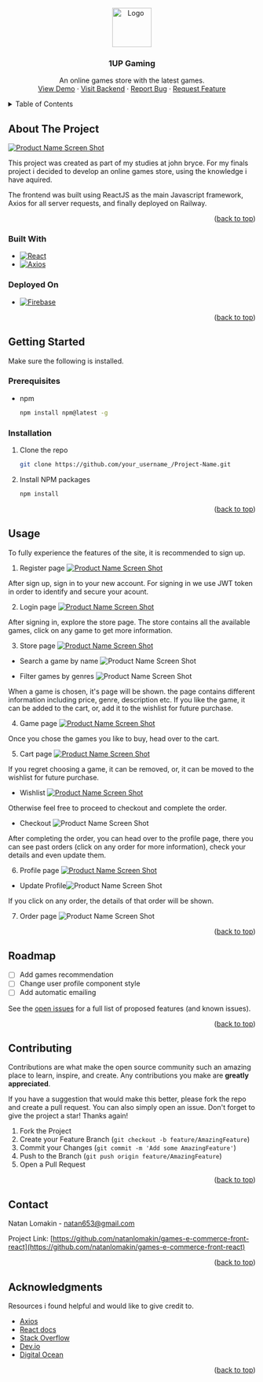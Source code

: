 <!-- PROJECT LOGO -->
<br />
<div name="readme-top" align="center">
  <a href="https://github.com/natanlomakin/games-e-commerce-front-react">
    <img src="assets/logo.png" alt="Logo" width="80" height="80">
  </a>

  <h3 align="center">1UP Gaming </h3>

  <p align="center">
    An online games store with the latest games.
    <br />
    <a href="https://up-374ca.web.app/">View Demo</a>
    ·
    <a href="https://github.com/natanlomakin/games-e-commerce-back-django.git">Visit Backend</a>
    ·
    <a href="https://github.com/natanlomakin/games-e-commerce-front-react/issues">Report Bug</a>
    ·
    <a href="https://github.com/natanlomakin/games-e-commerce-front-react/issues">Request Feature</a>
  </p>
</div>

<!-- TABLE OF CONTENTS -->
<details>
  <summary>Table of Contents</summary>
  <ol>
    <li>
      <a href="#about-the-project">About The Project</a>
      <ul>
        <li><a href="#built-with">Built With</a></li>
      </ul>
    </li>
    <li>
      <a href="#getting-started">Getting Started</a>
      <ul>
        <li><a href="#prerequisites">Prerequisites</a></li>
        <li><a href="#installation">Installation</a></li>
      </ul>
    </li>
    <li><a href="#usage">Usage</a></li>
    <li><a href="#roadmap">Roadmap</a></li>
    <li><a href="#contributing">Contributing</a></li>
    <li><a href="#contact">Contact</a></li>
    <li><a href="#acknowledgments">Acknowledgments</a></li>
  </ol>
</details>

<!-- ABOUT THE PROJECT -->

## About The Project

[![Product Name Screen Shot][product-screenshot]](https://up-374ca.web.app/)

This project was created as part of my studies at john bryce.
For my finals project i decided to develop an online games store, using the knowledge i have aquired.

The frontend was built using ReactJS as the main Javascript framework, Axios for all server requests, and finally deployed on Railway.

<p align="right">(<a href="#about-the-project">back to top</a>)</p>

### Built With

- [![React][react.js]][react-url]
- [![Axios][axios]][axios-url]

### Deployed On

- [![Firebase][firebase]][firebase-url]

<p align="right">(<a href="#about-the-project">back to top</a>)</p>

<!-- GETTING STARTED -->

## Getting Started

Make sure the following is installed.

### Prerequisites

- npm
  ```sh
  npm install npm@latest -g
  ```

### Installation

1. Clone the repo
   ```sh
   git clone https://github.com/your_username_/Project-Name.git
   ```
2. Install NPM packages
   ```sh
   npm install
   ```

<p align="right">(<a href="#about-the-project">back to top</a>)</p>

<!-- USAGE EXAMPLES -->

## Usage

To fully experience the features of the site, it is recommended to sign up.

1.  Register page [![Product Name Screen Shot][product-screenshot-register]](https://up-374ca.web.app/register)

After sign up, sign in to your new account.
For signing in we use JWT token in order to identify and secure your acount.

2. Login page [![Product Name Screen Shot][product-screenshot-login]](https://up-374ca.web.app/login)

After signing in, explore the store page.
The store contains all the available games, click on any game to get more information.

3. Store page [![Product Name Screen Shot][product-screenshot-store]](https://up-374ca.web.app/mainboard)

- Search a game by name ![Product Name Screen Shot][product-screenshot-search]

- Filter games by genres ![Product Name Screen Shot][product-screenshot-filter]

When a game is chosen, it's page will be shown.
the page contains different information including price, genre, description etc.
If you like the game, it can be added to the cart, or, add it to the wishlist for future purchase.

4. Game page [![Product Name Screen Shot][product-screenshot-game]](https://up-374ca.web.app/game/4)

Once you chose the games you like to buy, head over to the cart.

5. Cart page [![Product Name Screen Shot][product-screenshot-cart]](https://up-374ca.web.app/cart)

If you regret choosing a game, it can be removed, or, it can be moved to the wishlist for future purchase.

- Wishlist [![Product Name Screen Shot][product-screenshot-wishlist]](https://up-374ca.web.app/wishlist)

Otherwise feel free to proceed to checkout and complete the order.

- Checkout ![Product Name Screen Shot][product-screenshot-payment]

After completing the order, you can head over to the profile page, there you can see past orders (click on any order for more information), check your details and even update them.

6. Profile page [![Product Name Screen Shot][product-screenshot-profile]](https://up-374ca.web.app/profile)

- Update Profile![Product Name Screen Shot][product-screenshot-updateprofile]

If you click on any order, the details of that order will be shown.

7. Order page ![Product Name Screen Shot][product-screenshot-order]

<p align="right">(<a href="#about-the-project">back to top</a>)</p>

<!-- ROADMAP -->

## Roadmap

- [ ] Add games recommendation
- [ ] Change user profile component style
- [ ] Add automatic emailing

See the [open issues](https://github.com/natanlomakin/games-e-commerce-front-react/issues) for a full list of proposed features (and known issues).

<p align="right">(<a href="#about-the-project">back to top</a>)</p>

<!-- CONTRIBUTING -->

## Contributing

Contributions are what make the open source community such an amazing place to learn, inspire, and create. Any contributions you make are **greatly appreciated**.

If you have a suggestion that would make this better, please fork the repo and create a pull request. You can also simply open an issue.
Don't forget to give the project a star! Thanks again!

1. Fork the Project
2. Create your Feature Branch (`git checkout -b feature/AmazingFeature`)
3. Commit your Changes (`git commit -m 'Add some AmazingFeature'`)
4. Push to the Branch (`git push origin feature/AmazingFeature`)
5. Open a Pull Request

<p align="right">(<a href="#about-the-project">back to top</a>)</p>

<!-- CONTACT -->

## Contact

Natan Lomakin - natan653@gmail.com

Project Link: [https://github.com/natanlomakin/games-e-commerce-front-react](https://github.com/natanlomakin/games-e-commerce-front-react)

<p align="right">(<a href="#about-the-project">back to top</a>)</p>

<!-- ACKNOWLEDGMENTS -->

## Acknowledgments

Resources i found helpful and would like to give credit to.

- [Axios](https://axios-http.com/docs/api_intro)
- [React docs](https://reactjs.org/docs/getting-started.html)
- [Stack Overflow](https://stackoverflow.com/)
- [Dev.io](https://dev.to/)
- [Digital Ocean](https://www.digitalocean.com/)

<p align="right">(<a href="#about-the-project">back to top</a>)</p>

[license-shield]: https://img.shields.io/github/license/othneildrew/Best-README-Template.svg?style=for-the-badge
[license-url]: https://github.com/othneildrew/
[react.js]: https://img.shields.io/badge/React-35495E?style=for-the-badge&logo=react&logoColor=61DAFB
[axios-url]: https://axios-http.com/
[axios]: https://img.shields.io/badge/Axios-35495E?style=for-the-badge&logo=axios&logoColor=c60efa
[react-url]: https://reactjs.org/
[railway]: https://img.shields.io/badge/Railway-35495E?style=for-the-badge&logo=railway&logoColor=white
[railway-url]: https://railway.app/
[firebase]: https://img.shields.io/badge/Firebase-35495E?style=for-the-badge&logo=firebase&logoColor=gold
[firebase-url]: https://console.firebase.google.com/
[product-screenshot]: assets/screenshot.png
[product-screenshot-register]: assets/screenshotRegister.PNG
[product-screenshot-login]: assets/screenshotLogin.PNG
[product-screenshot-store]: assets/screenshotMainBoard.PNG
[product-screenshot-filter]: assets/screenshotFilter.PNG
[product-screenshot-order]: assets/screenshotOrder.PNG
[product-screenshot-search]: assets/screenshotSearch.PNG
[product-screenshot-wishlist]: assets/screenshotWishlist.PNG
[product-screenshot-contact]: assets/screenshotContact.PNG
[product-screenshot-cart]: assets/screenshotCart.PNG
[product-screenshot-game]: assets/screenshotGame.PNG
[product-screenshot-payment]: assets/screenshotPayment.PNG
[product-screenshot-profile]: assets/screenshotProfile.PNG
[product-screenshot-updateprofile]: assets/screenshotUpdateProfile.PNG
